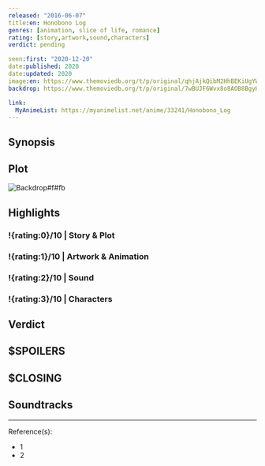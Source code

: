 ```yaml
---
released: "2016-06-07"
title:en: Honobono Log
genres: [animation, slice of life, romance]
rating: [story,artwork,sound,characters]
verdict: pending

seen:first: "2020-12-20"
date:published: 2020
date:updated: 2020
image:en: https://www.themoviedb.org/t/p/original/qhjAjkQibM2HhBEKiUgYWsENKux.jpg
backdrop: https://www.themoviedb.org/t/p/original/7wBUJF6Wvx8o8AOB8BgyK0HMQdP.jpg

link:
  MyAnimeList: https://myanimelist.net/anime/33241/Honobono_Log
---
```



## Synopsis

## Plot

![Backdrop#f#fb](https://www.themoviedb.org/t/p/original/2CWh6yHfu2HIiQ72zsJ98MYZQYl.jpg "Source: TMDB")

## Highlights

### !{rating:0}/10 | Story & Plot

### !{rating:1}/10 | Artwork & Animation

### !{rating:2}/10 | Sound

### !{rating:3}/10 | Characters

## Verdict

## $SPOILERS

## $CLOSING

## Soundtracks

***
Reference(s):

- 1
- 2

